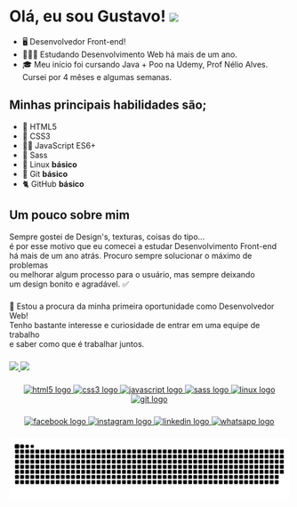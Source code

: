<h1>Olá, eu sou Gustavo! <img src="https://media.giphy.com/media/hvRJCLFzcasrR4ia7z/giphy.gif" width="40px"></h1>

* 🖥️ Desenvolvedor Front-end!
* 👩🏻‍💻 Estudando Desenvolvimento Web há mais de um ano.
* 🎓 Meu início foi cursando Java + Poo na Udemy, Prof Nélio Alves. <br>
     Cursei por 4 mêses e algumas semanas.

###

<h2 align="left">Minhas principais habilidades são;</h2>

* 📄 HTML5
* 💅 CSS3
* 👨‍💻 JavaScript ES6+
* 🦩 Sass
* 🐧 Linux **básico**
* 🔴 Git **básico**
* 🐈 GitHub **básico**

###

<h2 align="left">Um pouco sobre mim</h2>

<p align="left">
  Sempre gostei de Design's, texturas, coisas do tipo... <br>
  é por esse motivo que eu comecei a estudar Desenvolvimento Front-end <br>
  há mais de um ano atrás. Procuro sempre solucionar o máximo de problemas <br>
  ou melhorar algum processo para o usuário, mas sempre deixando <br>
  um design bonito e agradável. ✅
</p>

###

<p align="left">
  🤝 Estou a procura da minha primeira oportunidade como Desenvolvedor Web! <br>
  Tenho bastante interesse e curiosidade de entrar em uma equipe de trabalho <br>
  e saber como que é trabalhar juntos.
</p>

###

<div align="left">
  <a href="https://github.com/guuhgst">
  <img height="167em" src="https://github-readme-stats.vercel.app/api?username=gustavosoaresdev&show_icons=true&theme=github_dark&include_all_commits=true&count_private=true"/>
  <img height="167em" src="https://github-readme-stats.vercel.app/api/top-langs/?username=gustavosoaresdev&layout=compact&langs_count=16&theme=github_dark"/>
</div>
  
###

<div align="center">
  <img src="https://cdn.jsdelivr.net/gh/devicons/devicon/icons/html5/html5-plain.svg" height="45" width="55" alt="html5 logo"  />
  <img src="https://cdn.jsdelivr.net/gh/devicons/devicon/icons/css3/css3-plain.svg" height="45" width="55" alt="css3 logo"  />
  <img src="https://cdn.jsdelivr.net/gh/devicons/devicon/icons/javascript/javascript-plain.svg" height="45" width="55" alt="javascript logo"  />
  <img src="https://cdn.jsdelivr.net/gh/devicons/devicon/icons/sass/sass-original.svg" height="45" width="55" alt="sass logo"  />
  <img src="https://cdn.jsdelivr.net/gh/devicons/devicon/icons/linux/linux-original.svg" height="45" width="55" alt="linux logo"  />
  <img src="https://cdn.jsdelivr.net/gh/devicons/devicon/icons/git/git-plain.svg" height="45" width="55" alt="git logo"  />
</div>

###

<div align="center">
  <a href="https://www.facebook.com/profile.php?id=100006005023941" target="_blank">
    <img src="https://img.shields.io/static/v1?message=Facebook&logo=facebook&label=&color=1877F2&logoColor=white&labelColor=&style=for-the-badge" height="34" alt="facebook logo"  />
  </a>
  <a href="https://www.instagram.com/gustavosoaresdev/" target="_blank">
    <img src="https://img.shields.io/static/v1?message=Instagram&logo=instagram&label=&color=E4405F&logoColor=white&labelColor=&style=for-the-badge" height="34" alt="instagram logo"  />
  </a>
  <a href="https://www.linkedin.com/in/gustavo-soares-thomann/" target="_blank">
    <img src="https://img.shields.io/static/v1?message=LinkedIn&logo=linkedin&label=&color=0077B5&logoColor=white&labelColor=&style=for-the-badge" height="34" alt="linkedin logo"  />
  </a>
  <a href="https://wa.me/5551984510471" target="_blank">
    <img src="https://img.shields.io/static/v1?message=Whatsapp&logo=whatsapp&label=&color=25D366&logoColor=white&labelColor=&style=for-the-badge" height="34" alt="whatsapp logo"  />
  </a>
</div>
 
###
  
![Snake animation](https://github.com/gustavosoaresdev/gustavosoaresdev/blob/output/github-contribution-grid-snake.svg)
